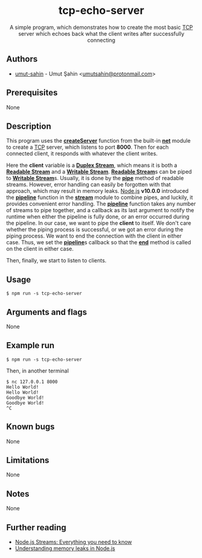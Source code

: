 <div align="center">
  <h1>tcp-echo-server</h1>
  A simple program, which demonstrates how to create the most basic <a href="https://en.wikipedia.org/wiki/Transmission_Control_Protocol">TCP</a> server which echoes back what the client writes after successfully connecting
</div>

## Authors

- [umut-sahin](https://github.com/umut-sahin) - Umut Şahin \<umutsahin@protonmail.com>

## Prerequisites

None

## Description

This program uses the [**createServer**] function from the built-in [**net**] module to create a [TCP] server, which listens to port **8000**.
Then for each connected client, it responds with whatever the client writes.

Here the **client** variable is a [**Duplex Stream**], which means it is both a [**Readable Stream**] and a [**Writable Stream**].
[**Readable Stream**]s can be piped to [**Writable Stream**]s.
Usually, it is done by the [**pipe**] method of readable streams.
However, error handling can easily be forgotten with that approach, which may result in memory leaks.
[Node.js] **v10.0.0** introduced the [**pipeline**] function in the [**stream**] module to combine pipes, and luckily, it provides convenient error handling.
The [**pipeline**] function takes any number of streams to pipe together, and a callback as its last argument to notify the runtime when either the pipeline is fully done, or an error occurred during the pipeline.
In our case, we want to pipe the **client** to itself.
We don't care whether the piping process is successful, or we got an error during the piping process.
We want to end the connection with the client in either case.
Thus, we set the [**pipeline**]s callback so that the [**end**] method is called on the client in either case.

Then, finally, we start to listen to clients.

## Usage

```
$ npm run -s tcp-echo-server
```

## Arguments and flags

None

## Example run

```
$ npm run -s tcp-echo-server

```
Then, in another terminal
```
$ nc 127.0.0.1 8000
Hello World!
Hello World!
Goodbye World!
Goodbye World!
^C
```

## Known bugs

None

## Limitations

None

## Notes

None

## Further reading

- [Node.js Streams: Everything you need to know]
- [Understanding memory leaks in Node.js]


[//]: # (Links)

[**createServer**]:
  https://nodejs.org/api/net.html#net_net_createserver_options_connectionlistener
[**Duplex Stream**]:
  https://nodejs.org/api/stream.html#stream_class_stream_duplex
[**end**]:
  https://nodejs.org/api/stream.html#stream_writable_end_chunk_encoding_callback
[**net**]:
  https://nodejs.org/api/net.html
[**pipe**]:
  https://nodejs.org/api/stream.html#stream_readable_pipe_destination_options
[**pipeline**]:
  https://nodejs.org/api/stream.html#stream_stream_pipeline_streams_callback
[**Readable Stream**]:
  https://nodejs.org/api/stream.html#stream_readable_streams
[**stream**]:
  https://nodejs.org/api/stream.html
[**Writable Stream**]:
  https://nodejs.org/api/stream.html#stream_writable_streams
[Node.js]:
  https://nodejs.org/
[Node.js Streams: Everything you need to know]:
  https://www.freecodecamp.org/news/node-js-streams-everything-you-need-to-know-c9141306be93/
[TCP]:
  https://en.wikipedia.org/wiki/Transmission_Control_Protocol
[Understanding memory leaks in Node.js]:
  https://www.alxolr.com/articles/understanding-memory-leaks-in-node-js-part-1
